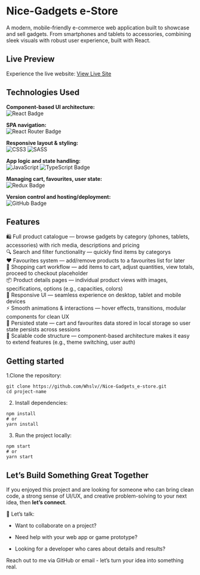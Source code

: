 # Nice-Gadgets e-Store

A modern, mobile-friendly e-commerce web application built to showcase and sell gadgets. From smartphones and tablets to accessories, combining sleek visuals with robust user experience, built with React.

## Live Preview

Experience the live website: [View Live Site](https://whslv.github.io/Nice-Gadgets_e-store/)

## Technologies Used
**Component-based UI architecture:** <br>
![React Badge](https://img.shields.io/badge/React-61DAFB?logo=react&logoColor=000&style=for-the-badge) <br>

**SPA navigation:** <br>
![React Router Badge](https://img.shields.io/badge/React%20Router-CA4245?logo=reactrouter&logoColor=fff&style=for-the-badge) <br>

**Responsive layout & styling:** <br>
![CSS3](https://img.shields.io/badge/css3-%231572B6.svg?style=for-the-badge&logo=css3&logoColor=white) ![SASS](https://img.shields.io/badge/SASS-hotpink.svg?style=for-the-badge&logo=SASS&logoColor=white) <br>

**App logic and state handling:** <br>
![JavaScript](https://img.shields.io/badge/javascript-%23323330.svg?style=for-the-badge&logo=javascript&logoColor=%23F7DF1E) ![TypeScript Badge](https://img.shields.io/badge/TypeScript-3178C6?logo=typescript&logoColor=fff&style=for-the-badge) <br>

**Managing cart, favourites, user state:** <br>
![Redux Badge](https://img.shields.io/badge/Redux-764ABC?style=for-the-badge&logo=redux&logoColor=fff) <br>

**Version control and hosting/deployment:** <br>
![GitHub Badge](https://img.shields.io/badge/GitHub-181717?style=for-the-badge&logo=github&logoColor=white) <br>

## Features

🛍️ Full product catalogue — browse gadgets by category (phones, tablets, accessories) with rich media, descriptions and pricing <br>
🔍 Search and filter functionality — quickly find items by categorys <br>
❤️ Favourites system — add/remove products to a favourites list for later <br>
🛒 Shopping cart workflow — add items to cart, adjust quantities, view totals, proceed to checkout placeholder <br>
📦 Product details pages — individual product views with images, specifications, options (e.g., capacities, colors)<br>
📱 Responsive UI — seamless experience on desktop, tablet and mobile devices<br>
⚡ Smooth animations & interactions — hover effects, transitions, modular components for clean UX<br>
💾 Persisted state — cart and favourites data stored in local storage so user state persists across sessions<br>
🔧 Scalable code structure — component-based architecture makes it easy to extend features (e.g., theme switching, user auth)<br>

## Getting started

1.Clone the repository:

```
git clone https://github.com/Whslv//Nice-Gadgets_e-store.git
cd project-name
```

2. Install dependencies:
```
npm install
# or
yarn install
```

3. Run the project locally:
```
npm start
# or
yarn start
```


## Let’s Build Something Great Together

If you enjoyed this project and are looking for someone who can bring clean code, a strong sense of UI/UX, and creative problem-solving to your next idea, then **let’s connect**.

📩 Let’s talk:

- Want to collaborate on a project?

- Need help with your web app or game prototype?

- Looking for a developer who cares about details and results?

Reach out to me via GitHub
 or email - let’s turn your idea into something real.

